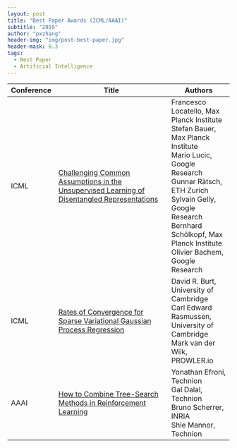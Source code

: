 ```yaml
---
layout: post
title: "Best Paper Awards (ICML/AAAI)"
subtitle: "2019"
author: "pxzhang"
header-img: "img/post-best-paper.jpg"
header-mask: 0.3
tags:
  - Best Paper
  - Artificial Intelligence
---
```


<style>
.table {
	font-size:12px;
}
table td {
	vertical-align: middle;
}
table th:nth-of-type(2) {
    width: 240px;
}

</style>

| Conference | Title | Authors |
| --- | --- | --- |
| ICML | [Challenging Common Assumptions in the Unsupervised Learning of Disentangled Representations](https://arxiv.org/pdf/1811.12359.pdf) | Francesco Locatello, Max Planck Institute<br>Stefan Bauer, Max Planck Institute<br>Mario Lucic, Google Research<br>Gunnar Rätsch, ETH Zurich<br>Sylvain Gelly, Google Research<br>Bernhard Schölkopf, Max Planck Institute<br>Olivier Bachem, Google Research |
| ICML | [Rates of Convergence for Sparse Variational Gaussian Process Regression](https://arxiv.org/pdf/1903.03571.pdf) | David R. Burt, University of Cambridge<br>Carl Edward Rasmussen, University of Cambridge<br>Mark van der Wilk, PROWLER.io |
| AAAI | [How to Combine Tree-Search Methods in Reinforcement Learning](https://arxiv.org/pdf/1809.01843.pdf) | Yonathan Efroni, Technion<br>Gal Dalal, Technion<br>Bruno Scherrer, INRIA<br>Shie Mannor, Technion |
